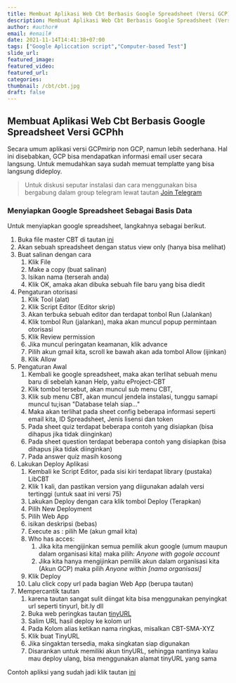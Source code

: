 ```yaml
---
title: Membuat Aplikasi Web Cbt Berbasis Google Spreadsheet (Versi GCP)
description: Membuat Aplikasi Web Cbt Berbasis Google Spreadsheet (Versi GCP)
author: #author#
email: #email#
date: 2021-11-14T14:41:38+07:00
tags: ["Google Apliccation script","Computer-based Test"]
slide_url:
featured_image: 
featured_video:
featured_url:
categories: 
thumbnail: /cbt/cbt.jpg 
draft: false
---
```


## Membuat Aplikasi Web Cbt Berbasis Google Spreadsheet Versi GCPhh


Secara umum aplikasi versi GCPmirip non GCP, namun lebih sederhana. Hal ini disebabkan, GCP bisa mendapatkan informasi email user secara langsung. Untuk memudahkan saya sudah memuat templatte yang bisa langsung dideploy.

> Untuk diskusi seputar instalasi dan cara menggunakan bisa bergabung dalam group telegram lewat tautan [Join Telegram](https://t.me/joinchat/4fffqQoyXyBiMzk1.)

### Menyiapkan Google Spreadsheet Sebagai Basis Data

Untuk menyiapkan google spreadsheet, langkahnya sebagai berikut.
1. Buka file master CBT di tautan [ini](https://docs.google.com/spreadsheets/d/1yr_CDbj2Ur9_dMsh6flU99JJAAd1p2RLNF9awNp6KaI/edit?usp=sharing)
1. Akan sebuah spreadsheet dengan status view only (hanya bisa melihat)
1. Buat salinan dengan cara 
    1. Klik File
    1. Make a copy (buat salinan)
    1. Isikan nama (terserah anda)
    1. Klik OK, amaka akan dibuka sebuah file baru yang bisa diedit
1. Pengaturan otorisasi
    1. Klik Tool (alat)
    1. Klik Script Editor (Editor skrip)
    1. Akan terbuka sebuah editor dan terdapat tonbol Run (Jalankan)
    1. Klik tombol Run (jalankan), maka akan muncul popup permintaan otorisasi
    1. Klik Review permission
    1. Jika muncul peringatan keamanan, klik advance
    1. Pilih akun gmail kita, scroll ke bawah akan ada tombol Allow (ijinkan)
    1. Klik Allow
1. Pengaturan Awal
    1. Kembali ke google spreadsheet, maka akan terlihat sebuah menu baru di sebelah kanan Help, yaitu eProject-CBT
    1. Klik tombol tersebut,  akan muncul sub menu CBT, 
    1. Klik sub menu CBT, akan muncul jendela instalasi, tunggu samapi muncul tu;isan "Database telah siap..."
    1. Maka akan terlihat pada sheet config beberapa informasi seperti email kita, ID Spreadsheet, Jenis lisensi dan token
    1. Pada sheet quiz terdapat beberapa contoh yang disiapkan (bisa dihapus jika tidak diinginkan)
    1. Pada sheet question terdapat beberapa contoh yang disiapkan (bisa dihapus jika tidak diinginkan)
    1. Pada answer quiz masih kosong
1. Lakukan Deploy Aplikasi 
    1. Kembali ke Script Editor, pada sisi kiri terdapat library (pustaka) LibCBT
    1. Klik 1 kali, dan pastikan version yang diigunakan adalah versi tertinggi (untuk saat ini versi 75)
    1. Lakukan Deploy dengan cara klik tombol Deploy (Terapkan)
    1. Pilih New Deployment 
    1. Pilih Web App
    1. isikan deskripsi (bebas)
    1. Execute as : pilih Me (akun gmail kita)
    1. Who has acces: 
        1. Jika kita mengijinkan semua pemilik akun google (umum maupun dalam organisasi kita) maka pilih: *Anyone with gogole account*
        1. Jika kita hanya mengijinkan pemilik akun dalam organisasi kita (Akun GCP)
 maka pilih *Anyone within [nama organisasi]*
    1. Klik Deploy
    1. Lalu click copy url pada bagian Web App (berupa tautan)
1. Mempercantik tautan
    1. karena tautan sangat sulit diingat kita bisa menggunakan penyingkat url seperti tinyurl, bit.ly dll
    1. Buka web peringkas tautan [tinyURL](//tinyurl.com)
    1. Salim URL hasil deploy ke kolom url
    1. Pada Kolom alias ketikan nama ringkas, misalkan CBT-SMA-XYZ
    1. Klik buat TinyURL
    1. Jika singaktan tersedia, maka singkatan siap digunakan
    1. Disarankan untuk memiliki akun tinyURL, sehingga nantinya kalau mau deploy ulang, bisa menggunakan alamat tinyURL yang sama 



Contoh apliksi yang sudah jadi klik tautan [ini](https://script.google.com/macros/s/AKfycbyKgDbyPE4GF718A_ux99FB7RTflq5f7JfRl6gGMiL32vfsXISM01lx2VVKZBvoALrJ/exec)